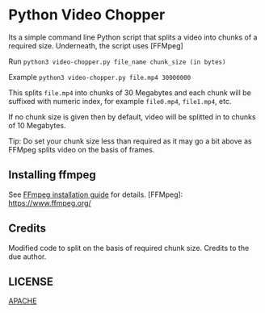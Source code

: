 # Python Video Chopper

Its a simple command line Python script that splits a video into chunks of a required size. Underneath, the script uses [FFMpeg]

Run `python3 video-chopper.py file_name chunk_size (in bytes)`

Example `python3 video-chopper.py file.mp4 30000000`

This splits `file.mp4` into chunks of 30 Megabytes and each chunk will be suffixed with numeric index, for example `file0.mp4`, `file1.mp4`, etc.

If no chunk size is given then by default, video will be splitted in to chunks of 10 Megabytes.

Tip: Do set your chunk size less than required as it may go a bit above as FFMpeg splits video on the basis of frames.

## Installing ffmpeg

See [FFmpeg installation guide](https://www.ffmpeg.org/download.html) for details.
[FFMpeg]: https://www.ffmpeg.org/

## Credits
Modified code to split on the basis of required chunk size. Credits to the due author.

## LICENSE

[APACHE](LICENSE)
